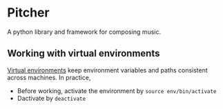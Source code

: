 # Pitcher
A python library and framework for composing music.


## Working with virtual environments

[Virtual environments](https://realpython.com/python-virtual-environments-a-primer/) keep environment variables and paths consistent across machines. In practice,

* Before working, activate the environment by `source env/bin/activate`
* Dactivate by `deactivate`
